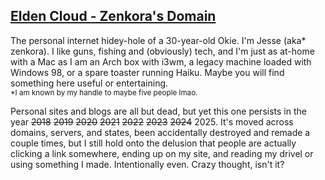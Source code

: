 ## <u>Elden Cloud - Zenkora's Domain</u>
The personal internet hidey-hole of a 30-year-old Okie. I'm Jesse (aka\*
zenkora). I like guns, fishing and (obviously) tech, and I'm just as at-home
with a Mac as I am an Arch box with i3wm, a legacy machine loaded with Windows
98, or a spare toaster running Haiku. Maybe you will find something here useful
or entertaining.
</br><sup>\*I am known by my handle to maybe five people lmao.</sup>

Personal sites and blogs are all but dead, but yet this one persists in the
year ~~2018~~ ~~2019~~ ~~2020~~ ~~2021~~ ~~2022~~ ~~2023~~ ~~2024~~ 2025. It's
moved across domains, servers, and states, been accidentally destroyed and
remade a couple times, but I still hold onto the delusion that people are
actually clicking a link somewhere, ending up on my site, and reading my drivel
or using something I made. Intentionally even. Crazy thought, isn't it?
